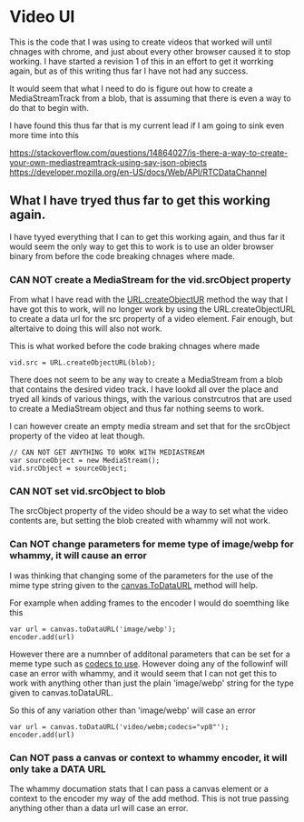 # Video UI

This is the code that I was using to create videos that worked will until chnages with chrome, and just about every other browser caused it to stop working. I have started a revision 1 of this in an effort to get it worrking again, but as of this writing thus far I have not had any success.


It would seem that what I need to do is figure out how to create a MediaStreamTrack from a blob, that is assuming that there is even a way to do that to begin with.

I have found this thus far that is my current lead if I am going to sink even more time into this

https://stackoverflow.com/questions/14864027/is-there-a-way-to-create-your-own-mediastreamtrack-using-say-json-objects
https://developer.mozilla.org/en-US/docs/Web/API/RTCDataChannel


## What I have tryed thus far to get this working again.

I have tyyed everything that I can to get this working again, and thus far it would seem the only way to get this to work is to use an older browser binary from before the code breaking chnages where made.

### CAN NOT create a MediaStream for the vid.srcObject property

From what I have read with the [URL.createObjectUR](https://developer.mozilla.org/en-US/docs/Web/API/URL/createObjectURL) method the way that I have got this to work, will no longer work by using the URL.createObjectURL to create a data url for the src property of a video element. Fair enough, but altertaive to doing this will also not work.

This is what worked before the code braking chnages where made

```
vid.src = URL.createObjectURL(blob);
```

There does not seem to be any way to create a MediaStream from a blob that contains the desired video track. I have lookd all over the place and tryed all kinds of various things, with the various constrcutros that are used to create a MediaStream object and thus far nothing seems to work.

I can however create an empty media stream and set that for the srcObject property of the video at leat though.

```
// CAN NOT GET ANYTHING TO WORK WITH MEDIASTREAM
var sourceObject = new MediaStream();
vid.srcObject = sourceObject;
```

### CAN NOT set vid.srcObject to blob

The srcObject property of the video should be a way to set what the video contents are, but setting the blob created with whammy will not work.

### Can NOT change parameters for meme type of image/webp for whammy, it will cause an error

I was thinking that changing some of the parameters for the use of the mime type string given to the [canvas.ToDataURL](https://developer.mozilla.org/en-US/docs/Web/API/HTMLCanvasElement/toDataURL) method will help.

For example when adding frames to the encoder I would do soemthing like this

```
var url = canvas.toDataURL('image/webp');
encoder.add(url)
```

However there are a numnber of additonal parameters that can be set for a meme type such as [codecs to use](https://developer.mozilla.org/en-US/docs/Web/Media/Formats/codecs_parameter#webm). However doing any of the followinf will case an error with whammy, and it would seem that I can not get this to work with anything other than just the plain 'image/webp' string for the type given to canvas.toDataURL.

So this of any variation other than 'image/webp' will case an error
```
var url = canvas.toDataURL('video/webm;codecs="vp8"');
encoder.add(url)
```

### Can NOT pass a canvas or context to whammy encoder, it will only take a DATA URL 

The whammy documation stats that I can pass a canvas element or a context to the encoder my way of the add method. This is not true passing anything other than a data url will case an error.

